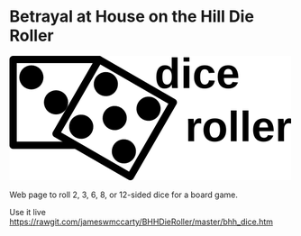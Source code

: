 # Betrayal at House on the Hill Die Roller

![logo](./img/logo.png "logo")

Web page to roll 2, 3, 6, 8, or 12-sided dice for a board game.

Use it live https://rawgit.com/jameswmccarty/BHHDieRoller/master/bhh_dice.htm
